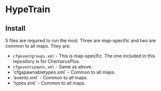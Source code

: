 # HypeTrain

## Install

5 files are required to run the mod. Three are map-specific and two are common to all maps. They are:

* `cfgeventgroups.xml` - This is map-specific. The one included in this repository is for ChernarusPlus.
* `cfgeventspawns.xml` - Same as above.
* 'cfgspawnabletypes.xml` - Common to all maps.
* 'events.xml` - Common to all maps.
* 'types.xml` - Common to all maps.